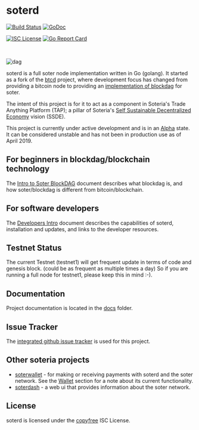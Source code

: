soterd
====

[![Build Status](https://travis-ci.com/soteria-dag/soterd.svg?branch=master)](https://travis-ci.com/soteria-dag/soterd)
[![GoDoc](https://godoc.org/github.com/soteria-dag/soterd?status.svg)](https://godoc.org/github.com/soteria-dag/soterd)

[![ISC License](http://img.shields.io/badge/license-ISC-blue.svg)](http://copyfree.org)
[![Go Report Card](https://goreportcard.com/badge/github.com/soteria-dag/soterd)](https://goreportcard.com/report/soteria-dag/soterd)

<br>

![dag](docs/images/dag_small.svg)

soterd is a full soter node implementation written in Go (golang). It started as a fork of the [btcd](https://github.com/btcsuite/btcd) project, where development focus has changed from providing a bitcoin node to providing an [implementation of blockdag](docs/intro_to_blockdag.md) for soter.

The intent of this project is for it to act as a component in Soteria's Trade Anything Platform (TAP); a pillar of Soteria's [Self Sustainable Decentralized Economy](https://www.ssde.io/) vision (SSDE).

This project is currently under active development and is in an [Alpha](https://en.wikipedia.org/wiki/Software_release_life_cycle#Alpha) state. It can be considered unstable and has not been in production use as of April 2019.


## For beginners in blockdag/blockchain technology

The [Intro to Soter BlockDAG](docs/intro_to_blockdag.md) document describes what blockdag is, and how soter/blockdag is different from bitcoin/blockchain.


## For software developers

The [Developers Intro](docs/developers_intro.md) document describes the capabilities of soterd, installation and updates, and links to the developer resources. 


## Testnet Status

The current Testnet (testnet1) will get frequent update in terms of code and genesis block. (could be as frequent as multiple times a day) So if you are running a full node for testnet1, please keep this in mind :-).


## Documentation

Project documentation is located in the [docs](docs/README.md) folder.


## Issue Tracker

The [integrated github issue tracker](https://github.com/soteria-dag/soterd/issues) is used for this project. 


## Other soteria projects

* [soterwallet](https://github.com/soteria-dag/soterwallet) - for making or receiving payments with soterd and the soter network. See the [Wallet](docs/README.md#Wallet) section for a note about its current functionality.
* [soterdash](https://github.com/soteria-dag/soterdash) - a web ui that provides information about the soter network.


## License

soterd is licensed under the [copyfree](http://copyfree.org) ISC License.
